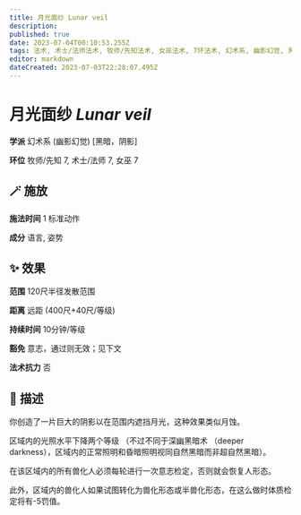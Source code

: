 ```yaml
---
title: 月光面纱 Lunar veil
description: 
published: true
date: 2023-07-04T00:10:53.255Z
tags: 法术, 术士/法师法术, 牧师/先知法术, 女巫法术, 7环法术, 幻术系, 幽影幻觉, 黑暗，阴影
editor: markdown
dateCreated: 2023-07-03T22:28:07.495Z
---
```


# **月光面纱** *Lunar veil*

**学派** 幻术系 (幽影幻觉) \[黑暗，阴影\] 

**环位** 牧师/先知 7, 术士/法师 7, 女巫 7

## 🪄 施放

**施法时间** 1 标准动作

**成分** 语言, 姿势

## ✨ 效果  

**范围** 120尺半径发散范围

**距离** 远距 (400尺+40尺/等级)  

**持续时间** 10分钟/等级 

**豁免** 意志，通过则无效；见下文

**法术抗力** 否

## 📖 描述

你创造了一片巨大的阴影以在范围内遮挡月光，这种效果类似月蚀。

区域内的光照水平下降两个等级 （不过不同于深幽黑暗术 （deeper darkness），区域内的正常照明和昏暗照明视同自然黑暗而非超自然黑暗）。

在该区域内的所有兽化人必须每轮进行一次意志检定，否则就会恢复人形态。

此外，区域内的兽化人如果试图转化为兽化形态或半兽化形态，在这么做时体质检定将有-5罚值。
    
